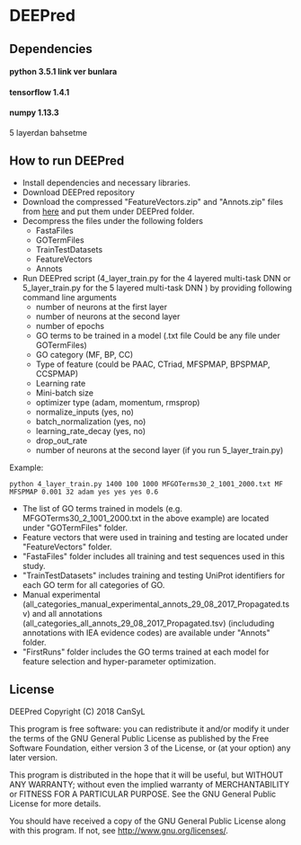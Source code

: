 
# DEEPred 
## Dependencies
#### python 3.5.1 link ver bunlara
#### tensorflow 1.4.1
#### numpy 1.13.3
5 layerdan bahsetme

## How to run DEEPred
* Install dependencies and necessary libraries.
* Download DEEPred repository
* Download the compressed "FeatureVectors.zip" and "Annots.zip" files from [here](goo.gl/Kd7FkU) and put them under DEEPred folder. 
* Decompress the files under the following folders
    * FastaFiles
    * GOTermFiles
    * TrainTestDatasets
    * FeatureVectors
    * Annots
* Run DEEPred script (4_layer_train.py for the 4 layered multi-task DNN or 5_layer_train.py for the 5 layered multi-task DNN ) by providing following command line arguments
    * number of neurons at the first layer
    * number of neurons at the second layer
    * number of epochs
    * GO terms to be trained in a model (.txt file Could be any file under GOTermFiles)
    * GO category (MF, BP, CC)
    * Type of feature (could be PAAC, CTriad, MFSPMAP, BPSPMAP, CCSPMAP)
    * Learning rate
    * Mini-batch size
    * optimizer type (adam, momentum, rmsprop)
    * normalize_inputs (yes, no)
    * batch_normalization (yes, no)
    * learning_rate_decay (yes, no)
    * drop_out_rate
    * number of neurons at the second layer (if you run 5_layer_train.py)

Example:
```
python 4_layer_train.py 1400 100 1000 MFGOTerms30_2_1001_2000.txt MF MFSPMAP 0.001 32 adam yes yes yes 0.6
```
* The list of GO terms trained in models (e.g. MFGOTerms30_2_1001_2000.txt in the above example) are located under "GOTermFiles" folder.
* Feature vectors that were used in training and testing are located under "FeatureVectors" folder. 
* "FastaFiles" folder includes all training and test sequences used in this study. 
* "TrainTestDatasets" includes training and testing UniProt identifiers for each GO term for all categories of GO.
* Manual experimental (all_categories_manual_experimental_annots_29_08_2017_Propagated.tsv) and all annotations (all_categories_all_annots_29_08_2017_Propagated.tsv) (includuding annotations with IEA evidence codes) are available under "Annots" folder.
* "FirstRuns" folder includes the GO terms trained at each model for feature selection and hyper-parameter optimization.

## License
DEEPred
    Copyright (C) 2018 CanSyL

This program is free software: you can redistribute it and/or modify it under the terms of the GNU General Public License as published by the Free Software Foundation, either version 3 of the License, or (at your option) any later version.

This program is distributed in the hope that it will be useful, but WITHOUT ANY WARRANTY; without even the implied warranty of MERCHANTABILITY or FITNESS FOR A PARTICULAR PURPOSE. See the GNU General Public License for more details.

You should have received a copy of the GNU General Public License along with this program.  If not, see <http://www.gnu.org/licenses/>.

